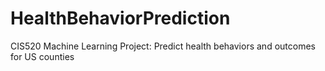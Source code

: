 # HealthBehaviorPrediction
CIS520 Machine Learning Project: Predict health behaviors and outcomes for US counties
